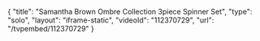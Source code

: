 {
    "title": "Samantha Brown Ombre Collection 3piece Spinner Set",
    "type": "solo",
    "layout": "iframe-static",
    "videoId": "112370729",
    "url": "\/tvpembed\/112370729"
}